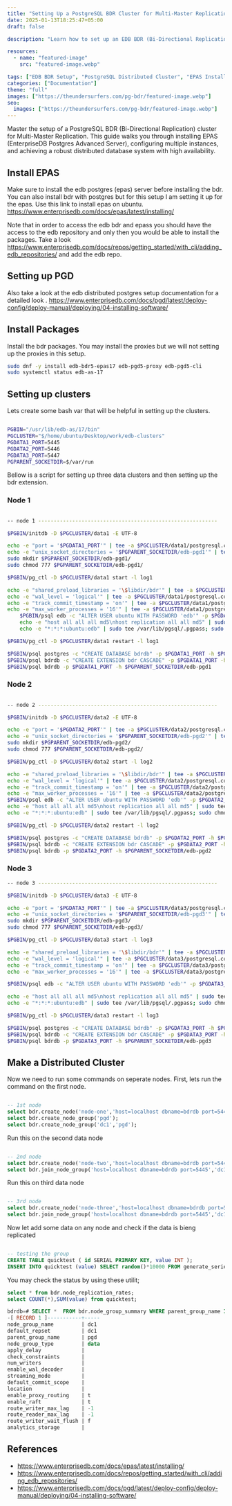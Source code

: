 ```yaml
---
title: "Setting Up a PostgreSQL BDR Cluster for Multi-Master Replication: A Step-by-Step Guide"
date: 2025-01-13T18:25:47+05:00
draft: false

description: "Learn how to set up an EDB BDR (Bi-Directional Replication) cluster on a single host machine using multiple instances with different socket directories. This guide focuses on EPAS (EnterpriseDB Postgres Advanced Server) and provides step-by-step instructions for installing required packages and configuring the cluster."

resources:
  - name: "featured-image"
    src: "featured-image.webp"

tags: ["EDB BDR Setup", "PostgreSQL Distributed Cluster", "EPAS Installation", "Single Host Cluster Setup", "EDB Postgres Guide", "High Availability Postgres", "PostgreSQL Ubuntu Setup", "BDR with EPAS", " Multi-Master Replication"]
categories: ["Documentation"]
theme: "full"
images: ["https://theundersurfers.com/pg-bdr/featured-image.webp"]
seo:
  images: ["https://theundersurfers.com/pg-bdr/featured-image.webp"]
---
```


<!--more-->

Master the setup of a PostgreSQL BDR (Bi-Directional Replication) cluster for Multi-Master Replication. This guide walks you through installing EPAS (EnterpriseDB Postgres Advanced Server), configuring multiple instances, and achieving a robust distributed database system with high availability.

## Install EPAS

Make sure to install the edb postgres (epas) server before installing the bdr. You can also install bdr with postgres but for this setup I am setting it up for the epas. Use this link to install epas on ubuntu. https://www.enterprisedb.com/docs/epas/latest/installing/

Note that in order to access the edb bdr and epass you should have the access to the edb repository and only then you would be able to install the packages. Take a look  https://www.enterprisedb.com/docs/repos/getting_started/with_cli/adding_edb_repositories/ and add the edb repo.

## Setting up PGD

Also take a look at the edb distributed postgres setup documentation for a detailed look . https://www.enterprisedb.com/docs/pgd/latest/deploy-config/deploy-manual/deploying/04-installing-software/

## Install Packages

Install the bdr packages. You may install the proxies but we will not setting up the proxies in this setup.

```bash
sudo dnf -y install edb-bdr5-epas17 edb-pgd5-proxy edb-pgd5-cli
sudo systemctl status edb-as-17
```

## Setting up clusters

Lets create some bash var that will be helpful in setting up the clusters.

```bash

PGBIN="/usr/lib/edb-as/17/bin"
PGCLUSTER="$/home/ubuntu/Desktop/work/edb-clusters"
PGDATA1_PORT=5445
PGDATA2_PORT=5446
PGDATA3_PORT=5447
PGPARENT_SOCKETDIR=$/var/run

```

Bellow is a script for setting up three data clusters and then setting up the bdr extension.

### Node 1

```bash

-- node 1 ----------------------------------------------------------

$PGBIN/initdb -D $PGCLUSTER/data1 -E UTF-8

echo -e "port = '$PGDATA1_PORT'" | tee -a $PGCLUSTER/data1/postgresql.conf >/dev/null
echo -e "unix_socket_directories = '$PGPARENT_SOCKETDIR/edb-pgd1'" | tee -a $PGCLUSTER/data1/postgresql.conf >/dev/null
sudo mkdir $PGPARENT_SOCKETDIR/edb-pgd1/
sudo chmod 777 $PGPARENT_SOCKETDIR/edb-pgd1/

$PGBIN/pg_ctl -D $PGCLUSTER/data1 start -l log1

echo -e "shared_preload_libraries = '\$libdir/bdr'" | tee -a $PGCLUSTER/data1/postgresql.conf >/dev/null
echo -e "wal_level = 'logical'" | tee -a $PGCLUSTER/data1/postgresql.conf >/dev/null
echo -e "track_commit_timestamp = 'on'" | tee -a $PGCLUSTER/data1/postgresql.conf >/dev/null
echo -e "max_worker_processes = '16'" | tee -a $PGCLUSTER/data1/postgresql.conf >/dev/null
	$PGBIN/psql edb -c "ALTER USER ubuntu WITH PASSWORD 'edb'" -p $PGDATA1_PORT -h $PGPARENT_SOCKETDIR/edb-pgd1
	echo -e "host all all all md5\nhost replication all all md5" | sudo tee -a $PGCLUSTER/data1/pg_hba.conf >/dev/null
	echo -e "*:*:*:ubuntu:edb" | sudo tee /var/lib/pgsql/.pgpass; sudo chmod 0600 /var/lib/pgsql/.pgpass

$PGBIN/pg_ctl -D $PGCLUSTER/data1 restart -l log1

$PGBIN/psql postgres -c "CREATE DATABASE bdrdb" -p $PGDATA1_PORT -h $PGPARENT_SOCKETDIR/edb-pgd1
$PGBIN/psql bdrdb -c "CREATE EXTENSION bdr CASCADE" -p $PGDATA1_PORT -h $PGPARENT_SOCKETDIR/edb-pgd1
$PGBIN/psql bdrdb -p $PGDATA1_PORT -h $PGPARENT_SOCKETDIR/edb-pgd1

```

### Node 2

```bash

-- node 2 ----------------------------------------------------------

$PGBIN/initdb -D $PGCLUSTER/data2 -E UTF-8

echo -e "port = '$PGDATA2_PORT'" | tee -a $PGCLUSTER/data2/postgresql.conf >/dev/null
echo -e "unix_socket_directories = '$PGPARENT_SOCKETDIR/edb-pgd2'" | tee -a $PGCLUSTER/data2/postgresql.conf >/dev/null
sudo mkdir $PGPARENT_SOCKETDIR/edb-pgd2/
sudo chmod 777 $PGPARENT_SOCKETDIR/edb-pgd2/

$PGBIN/pg_ctl -D $PGCLUSTER/data2 start -l log2

echo -e "shared_preload_libraries = '\$libdir/bdr'" | tee -a $PGCLUSTER/data2/postgresql.conf >/dev/null
echo -e "wal_level = 'logical'" | tee -a $PGCLUSTER/data2/postgresql.conf >/dev/null
echo -e "track_commit_timestamp = 'on'" | tee -a $PGCLUSTER/data2/postgresql.conf >/dev/null
echo -e "max_worker_processes = '16'" | tee -a $PGCLUSTER/data2/postgresql.conf >/dev/null
$PGBIN/psql edb -c "ALTER USER ubuntu WITH PASSWORD 'edb'" -p $PGDATA2_PORT -h $PGPARENT_SOCKETDIR/edb-pgd2
echo -e "host all all all md5\nhost replication all all md5" | sudo tee -a $PGCLUSTER/data2/pg_hba.conf >/dev/null
echo -e "*:*:*:ubuntu:edb" | sudo tee /var/lib/pgsql/.pgpass; sudo chmod 0600 /var/lib/pgsql/.pgpass

$PGBIN/pg_ctl -D $PGCLUSTER/data2 restart -l log2

$PGBIN/psql postgres -c "CREATE DATABASE bdrdb" -p $PGDATA2_PORT -h $PGPARENT_SOCKETDIR/edb-pgd2
$PGBIN/psql bdrdb -c "CREATE EXTENSION bdr CASCADE" -p $PGDATA2_PORT -h $PGPARENT_SOCKETDIR/edb-pgd2
$PGBIN/psql bdrdb -p $PGDATA2_PORT -h $PGPARENT_SOCKETDIR/edb-pgd2
```

### Node 3

```bash
-- node 3 ----------------------------------------------------------

$PGBIN/initdb -D $PGCLUSTER/data3 -E UTF-8

echo -e "port = '$PGDATA3_PORT'" | tee -a $PGCLUSTER/data3/postgresql.conf >/dev/null
echo -e "unix_socket_directories = '$PGPARENT_SOCKETDIR/edb-pgd3'" | tee -a $PGCLUSTER/data3/postgresql.conf >/dev/null
sudo mkdir $PGPARENT_SOCKETDIR/edb-pgd3/
sudo chmod 777 $PGPARENT_SOCKETDIR/edb-pgd3/

$PGBIN/pg_ctl -D $PGCLUSTER/data3 start -l log3

echo -e "shared_preload_libraries = '\$libdir/bdr'" | tee -a $PGCLUSTER/data3/postgresql.conf >/dev/null
echo -e "wal_level = 'logical'" | tee -a $PGCLUSTER/data3/postgresql.conf >/dev/null
echo -e "track_commit_timestamp = 'on'" | tee -a $PGCLUSTER/data3/postgresql.conf >/dev/null
echo -e "max_worker_processes = '16'" | tee -a $PGCLUSTER/data3/postgresql.conf >/dev/null

$PGBIN/psql edb -c "ALTER USER ubuntu WITH PASSWORD 'edb'" -p $PGDATA3_PORT -h $PGPARENT_SOCKETDIR/edb-pgd3

echo -e "host all all all md5\nhost replication all all md5" | sudo tee -a $PGCLUSTER/data3/pg_hba.conf >/dev/null
echo -e "*:*:*:ubuntu:edb" | sudo tee /var/lib/pgsql/.pgpass; sudo chmod 0600 /var/lib/pgsql/.pgpass

$PGBIN/pg_ctl -D $PGCLUSTER/data3 restart -l log3

$PGBIN/psql postgres -c "CREATE DATABASE bdrdb" -p $PGDATA3_PORT -h $PGPARENT_SOCKETDIR/edb-pgd3
$PGBIN/psql bdrdb -c "CREATE EXTENSION bdr CASCADE" -p $PGDATA3_PORT -h $PGPARENT_SOCKETDIR/edb-pgd3
$PGBIN/psql bdrdb -p $PGDATA3_PORT -h $PGPARENT_SOCKETDIR/edb-pgd3
```

## Make a Distributed Cluster

Now we need to run some commands on seperate nodes. First, lets run the command on the first node.

```sql

-- 1st node
select bdr.create_node('node-one','host=localhost dbname=bdrdb port=5445');
select bdr.create_node_group('pgd');
select bdr.create_node_group('dc1','pgd');

```

Run this on the second data node

```sql

-- 2nd node
select bdr.create_node('node-two','host=localhost dbname=bdrdb port=5446');
select bdr.join_node_group('host=localhost dbname=bdrdb port=5445','dc1');

```

Run this on third data node

```sql

-- 3rd node
select bdr.create_node('node-three','host=localhost dbname=bdrdb port=5447');
select bdr.join_node_group('host=localhost dbname=bdrdb port=5445','dc1');

```

Now let add some data on any node and check if the data is bieng replicated

```sql

-- testing the group
CREATE TABLE quicktest ( id SERIAL PRIMARY KEY, value INT ); 
INSERT INTO quicktest (value) SELECT random()*10000 FROM generate_series(1,10000);

```

You may check the status by using these utilit;

```sql
select * from bdr.node_replication_rates;
select COUNT(*),SUM(value) from quicktest;

bdrdb=# SELECT *  FROM bdr.node_group_summary WHERE parent_group_name IS NOT NULL;
-[ RECORD 1 ]-----------+-----
node_group_name         | dc1
default_repset          | dc1
parent_group_name       | pgd
node_group_type         | data
apply_delay             | 
check_constraints       | 
num_writers             | 
enable_wal_decoder      | 
streaming_mode          | 
default_commit_scope    | 
location                | 
enable_proxy_routing    | t
enable_raft             | t
route_writer_max_lag    | -1
route_reader_max_lag    | -1
route_writer_wait_flush | f
analytics_storage       | 

```

## References

- https://www.enterprisedb.com/docs/epas/latest/installing/
- https://www.enterprisedb.com/docs/repos/getting_started/with_cli/adding_edb_repositories/
- https://www.enterprisedb.com/docs/pgd/latest/deploy-config/deploy-manual/deploying/04-installing-software/